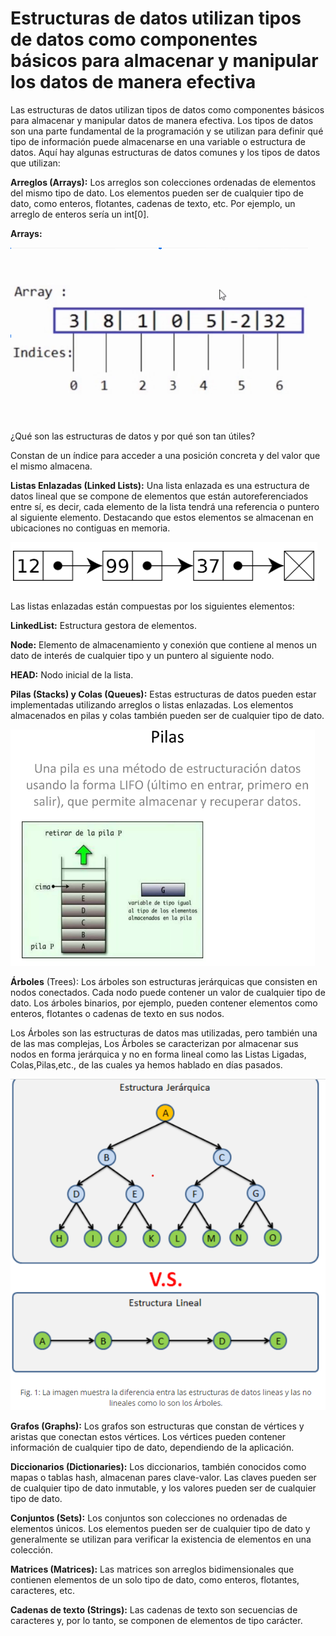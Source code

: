# Estructuras de datos utilizan tipos de datos como componentes básicos para almacenar y manipular los datos de manera efectiva

Las estructuras de datos utilizan tipos de datos como componentes básicos para almacenar y manipular datos de manera efectiva. Los tipos de datos son una parte fundamental de la programación y se utilizan para definir qué tipo de información puede almacenarse en una variable o estructura de datos. Aquí hay algunas estructuras de datos comunes y los tipos de datos que utilizan:

**Arreglos (Arrays):** Los arreglos son colecciones ordenadas de elementos del mismo tipo de dato. Los elementos pueden ser de cualquier tipo de dato, como enteros, flotantes, cadenas de texto, etc. Por ejemplo, un arreglo de enteros sería un int[0].

**Arrays:**

![array](1.png)

¿Qué son las estructuras de datos y por qué son tan útiles?

Constan de un índice para acceder a una posición concreta y del valor que el mismo almacena.




**Listas Enlazadas (Linked Lists):** Una lista enlazada es una estructura de datos lineal que se compone de elementos que están autoreferenciados entre sí, es decir, cada elemento de la lista tendrá una referencia o puntero al siguiente elemento. Destacando que estos elementos se almacenan en ubicaciones no contiguas en memoria.

![listas](2.png)

Las listas enlazadas están compuestas por los siguientes elementos:

**LinkedList:** Estructura gestora de elementos.

**Node:** Elemento de almacenamiento y conexión que contiene al menos un dato de interés de cualquier tipo y un puntero al siguiente nodo.

**HEAD:** Nodo inicial de la lista.



**Pilas (Stacks) y Colas (Queues):** Estas estructuras de datos pueden estar implementadas utilizando arreglos o listas enlazadas. Los elementos almacenados en pilas y colas también pueden ser de cualquier tipo de dato.

![listas](3.png)


**Árboles** (Trees): Los árboles son estructuras jerárquicas que consisten en nodos conectados. Cada nodo puede contener un valor de cualquier tipo de dato. Los árboles binarios, por ejemplo, pueden contener elementos como enteros, flotantes o cadenas de texto en sus nodos.

Los Árboles son las estructuras de datos mas utilizadas, pero también una de las mas complejas, Los Árboles se caracterizan por almacenar sus nodos en forma jerárquica y no en forma lineal como las Listas Ligadas, Colas,Pilas,etc., de las cuales ya hemos hablado en días pasados.

![listas](4.png)

**Grafos (Graphs):** Los grafos son estructuras que constan de vértices y aristas que conectan estos vértices. Los vértices pueden contener información de cualquier tipo de dato, dependiendo de la aplicación.

**Diccionarios (Dictionaries):** Los diccionarios, también conocidos como mapas o tablas hash, almacenan pares clave-valor. Las claves pueden ser de cualquier tipo de dato inmutable, y los valores pueden ser de cualquier tipo de dato.

**Conjuntos (Sets):** Los conjuntos son colecciones no ordenadas de elementos únicos. Los elementos pueden ser de cualquier tipo de dato y generalmente se utilizan para verificar la existencia de elementos en una colección.

**Matrices (Matrices):** Las matrices son arreglos bidimensionales que contienen elementos de un solo tipo de dato, como enteros, flotantes, caracteres, etc.

**Cadenas de texto (Strings):** Las cadenas de texto son secuencias de caracteres y, por lo tanto, se componen de elementos de tipo carácter.